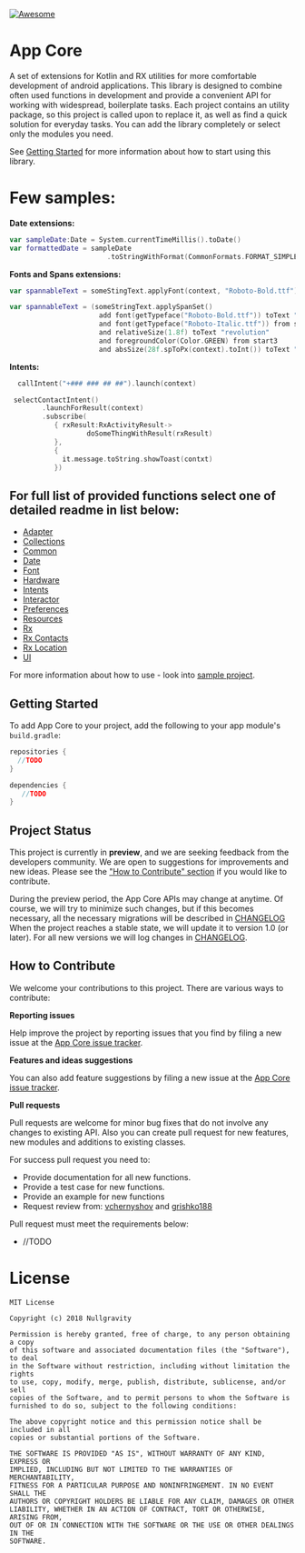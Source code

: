 [![Awesome](https://cdn.rawgit.com/sindresorhus/awesome/d7305f38d29fed78fa85652e3a63e154dd8e8829/media/badge.svg)](https://github.com/sindresorhus/awesome)

App Core
===========

A set of extensions for Kotlin and RX utilities for more comfortable development of android applications. 
This library is designed to combine often used functions in development and provide 
a convenient API for working with widespread, boilerplate tasks. 
Each project contains an utility package, so this project is called upon to replace it, 
as well as find a quick solution for everyday tasks. 
You can add the library completely or select only the modules you need. 

See [Getting Started](#getting-started) for more information about how to start using this library.

Few samples:
===========
**Date extensions:**

```kotlin
var sampleDate:Date = System.currentTimeMillis().toDate()
var formattedDate = sampleDate
                        .toStringWithFormat(CommonFormats.FORMAT_SIMPLE_DATE_TIME)
```
**Fonts and Spans extensions:**
```kotlin
var spannableText = someStingText.applyFont(context, "Roboto-Bold.ttf")
```
```kotlin
var spannableText = (someStringText.applySpanSet()
                      add font(getTypeface("Roboto-Bold.ttf")) toText "Digital"
                      and font(getTypeface("Roboto-Italic.ttf")) from start2 to end2
                      and relativeSize(1.8f) toText "revolution"
                      and foregroundColor(Color.GREEN) from start3
                      and absSize(28f.spToPx(context).toInt()) toText "we do.").build()
```

**Intents:**
```kotlin
  callIntent("+### ### ## ##").launch(context)
```

```kotlin
 selectContactIntent()
        .launchForResult(context)
        .subscribe(
           { rxResult:RxActivityResult->
                   doSomeThingWithResult(rxResult)
           },
           { 
             it.message.toString.showToast(contxt)
           })
```
For full list of provided functions select one of detailed readme in list below:
----------------
* <a href="https://github.com/nullgr/app-core/tree/feature/readme/core-adapter/README.md">Adapter</a>
* <a href="https://github.com/nullgr/app-core/tree/feature/readme/core-collections/README.md">Collections</a>
* <a href="https://github.com/nullgr/app-core/tree/feature/readme/core-common/README.md">Common</a>
* <a href="https://github.com/nullgr/app-core/tree/feature/readme/core-date/README.md">Date</a>
* <a href="https://github.com/nullgr/app-core/tree/feature/readme/core-font/README.md">Font</a>
* <a href="https://github.com/nullgr/app-core/tree/feature/readme/core-hardware/README.md">Hardware</a>
* <a href="https://github.com/nullgr/app-core/tree/feature/readme/core-intents/README.md">Intents</a>
* <a href="https://github.com/nullgr/app-core/tree/feature/readme/core-interactor/README.md">Interactor</a>
* <a href="https://github.com/nullgr/app-core/tree/feature/readme/core-preferences/README.md">Preferences</a>
* <a href="https://github.com/nullgr/app-core/tree/feature/readme/core-resources/README.md">Resources</a>
* <a href="https://github.com/nullgr/app-core/tree/feature/readme/core-rx/README.md">Rx</a>
* <a href="https://github.com/nullgr/app-core/tree/feature/readme/core-rx-contacts/README.md">Rx Contacts</a>
* <a href="https://github.com/nullgr/app-core/tree/feature/readme/core-rx-location/README.md">Rx Location</a>
* <a href="https://github.com/nullgr/app-core/tree/feature/readme/core-ui/README.md">UI</a>

For more information about how to use - look into <a href="https://github.com/nullgr/app-core/tree/develop/app">sample project</a>.</b>

Getting Started
---------------

To add App Core to your project, add the following to your app module's `build.gradle`:

```groovy
repositories {
  //TODO
}

dependencies {
   //TODO
}
```

Project Status
--------------
This project is currently in **preview**, and we are seeking feedback from the developers community. 
We are open to suggestions for improvements and new ideas. Please see the
["How to Contribute" section](#how-to-contribute) if you would like to contribute.

During the preview period, the App Core APIs may change at anytime. 
Of course, we will try to minimize such changes, but if this becomes necessary, all the necessary 
migrations will be described in [CHANGELOG](https://github.com/nullgr/app-core/blob/develop/CHANGELOG.md)
When the project reaches a stable state, we will update it to version 1.0 (or later). 
For all new versions we will log changes in [CHANGELOG](https://github.com/nullgr/app-core/blob/develop/CHANGELOG.md).


How to Contribute
-----------------
We welcome your contributions to this project. There are various ways to contribute:

**Reporting issues**

Help improve the project by reporting issues that you find by filing a new issue at the
[App Core issue tracker](https://github.com/nullgr/app-core/issues/new).

**Features and ideas suggestions**

You can also add feature suggestions by filing a new issue at the
[App Core issue tracker](https://github.com/nullgr/app-core/issues/new).

**Pull requests**

Pull requests are welcome for minor bug fixes that do not involve any changes to existing API.
Also you can create pull request for new features, new modules and additions to existing classes.

For success pull request you need to:
* Provide documentation for all new functions.
* Provide a test case for new functions.
* Provide an example for new functions 
* Request review from:
[vchernyshov](https://github.com/vchernyshov) and [grishko188](https://github.com/grishko188)

Pull request must meet the requirements below:
* //TODO

License
=======
```
MIT License

Copyright (c) 2018 Nullgravity

Permission is hereby granted, free of charge, to any person obtaining a copy
of this software and associated documentation files (the "Software"), to deal
in the Software without restriction, including without limitation the rights
to use, copy, modify, merge, publish, distribute, sublicense, and/or sell
copies of the Software, and to permit persons to whom the Software is
furnished to do so, subject to the following conditions:

The above copyright notice and this permission notice shall be included in all
copies or substantial portions of the Software.

THE SOFTWARE IS PROVIDED "AS IS", WITHOUT WARRANTY OF ANY KIND, EXPRESS OR
IMPLIED, INCLUDING BUT NOT LIMITED TO THE WARRANTIES OF MERCHANTABILITY,
FITNESS FOR A PARTICULAR PURPOSE AND NONINFRINGEMENT. IN NO EVENT SHALL THE
AUTHORS OR COPYRIGHT HOLDERS BE LIABLE FOR ANY CLAIM, DAMAGES OR OTHER
LIABILITY, WHETHER IN AN ACTION OF CONTRACT, TORT OR OTHERWISE, ARISING FROM,
OUT OF OR IN CONNECTION WITH THE SOFTWARE OR THE USE OR OTHER DEALINGS IN THE
SOFTWARE.
```